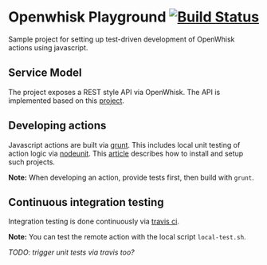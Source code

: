 # Openwhisk Playground [![Build Status](https://secure.travis-ci.org/zirpins/openwhisk-playground.png?branch=master)](http://travis-ci.org/zirpins/openwhisk-playground)

Sample project for setting up test-driven development of 
OpenWhisk actions using javascript.

## Service Model

The project exposes a REST style API via OpenWhisk. The API is 
implemented based on this 
[project](https://github.com/IBM/openwhisk-serverless-apis).


## Developing actions

Javascript actions are built via [grunt](https://gruntjs.com). This 
includes local unit testing of action logic via 
[nodeunit](https://github.com/gruntjs/grunt-contrib-nodeunit). This 
[article](http://markdalgleish.com/2012/09/test-driven-node-js-development-with-grunt/)
describes how to install and setup such projects.

**Note:** When developing an action, provide tests first, then build with `grunt`.

## Continuous integration testing

Integration testing is done continuously via 
[travis ci](https://travis-ci.org).

**Note:** You can test the remote action with the local script `local-test.sh`.

*TODO: trigger unit tests via travis too?*
